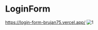 # LoginForm
https://login-form-brujan75.vercel.app/
![1](https://user-images.githubusercontent.com/114031237/203852389-2688977e-c4ba-404b-b33e-0918f721251d.PNG)
